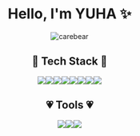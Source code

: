 

<div align="center">
 
# Hello, I'm YUHA ✨
 
![carebear](https://user-images.githubusercontent.com/99242822/204905667-dad11323-085f-4498-9f1c-fae4c3878509.gif)
  
 ## 🚀 Tech Stack 🚀
<img src="https://img.shields.io/badge/HTML5-E34F26?style=for-the-badge&logo=HTML5&logoColor=white"><img src="https://img.shields.io/badge/CSS3-1572B6?style=for-the-badge&logo=CSS3&logoColor=white"><img src="https://img.shields.io/badge/JavaScript-F7DF1E?style=for-the-badge&logo=JavaScript&logoColor=white"><img src="https://img.shields.io/badge/React-61DAFB?style=for-the-badge&logo=React&logoColor=white"><img src="https://img.shields.io/badge/JAVA-007396?style=for-the-badge&logo=java&logoColor=white"><img src="https://img.shields.io/badge/Spring Boot-6DB33F?style=for-the-badge&logo=Spring Boot&logoColor=white"><img src="https://img.shields.io/badge/Oracle-F80000?style=for-the-badge&logo=Oracle&logoColor=white"><img src="https://img.shields.io/badge/styled-components-DB7093?style=for-the-badge&logo=styled-components&logoColor=white"> 
 
 
 ## 💗 Tools 💗
<img src="https://img.shields.io/badge/Visual Studio Code-007ACC?style=for-the-badge&logo=Visual Studio Code&logoColor=white"><img src="https://img.shields.io/badge/Eclipse IDE-2C2255?style=for-the-badge&logo=Eclipse IDE&logoColor=white"><img src="https://img.shields.io/badge/Git-F05032?style=for-the-badge&logo=Git&logoColor=white">
 
 </div>




